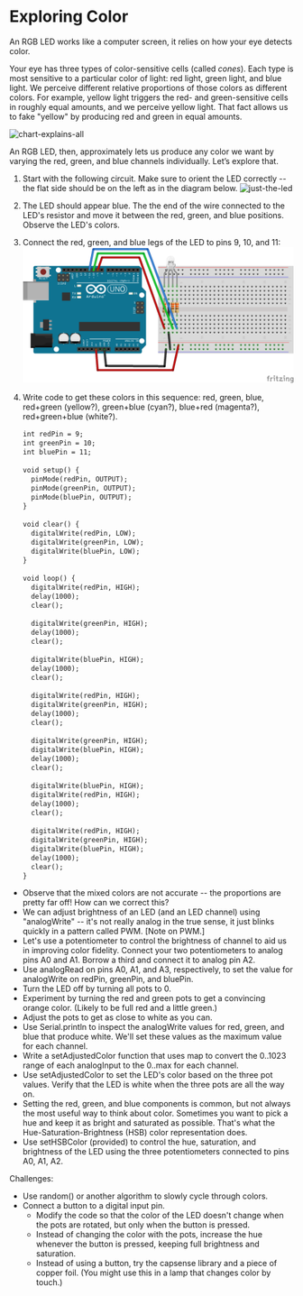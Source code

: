 # Exploring Color

An RGB LED works like a computer screen, it relies on how your eye detects color.

Your eye has three types of color-sensitive cells (called *cones*). Each type is most sensitive to a particular color of light: red light, green light, and blue light. We perceive different relative proportions of those colors as different colors. For example, yellow light triggers the red- and green-sensitive cells in roughly equal amounts, and we perceive yellow light. That fact allows us to fake "yellow" by producing red and green in equal amounts.

![chart-explains-all](color-chart.png)

An RGB LED, then, approximately lets us produce any color we want by varying the red, green, and blue channels individually. Let’s explore that.

1.  Start with the following circuit. Make sure to orient the LED correctly -- the flat side should be on the left as in the diagram below.
    ![just-the-led](just-the-led.png)
2.  The LED should appear blue. The the end of the wire connected to the LED's resistor and move it between the red, green, and blue positions. Observe the LED's colors.
3.  Connect the red, green, and blue legs of the LED to pins 9, 10, and 11:
    ![legs-connected-to-pins](legs-connected-to-pins.png)
4.  Write code to get these colors in this sequence: red, green, blue, red+green (yellow?), green+blue (cyan?), blue+red (magenta?), red+green+blue (white?).

        int redPin = 9;
        int greenPin = 10;
        int bluePin = 11;

        void setup() {
          pinMode(redPin, OUTPUT);
          pinMode(greenPin, OUTPUT);
          pinMode(bluePin, OUTPUT);
        }

        void clear() {
          digitalWrite(redPin, LOW);
          digitalWrite(greenPin, LOW);
          digitalWrite(bluePin, LOW);
        }

        void loop() {
          digitalWrite(redPin, HIGH);
          delay(1000);
          clear();

          digitalWrite(greenPin, HIGH);
          delay(1000);
          clear();

          digitalWrite(bluePin, HIGH);
          delay(1000);
          clear();
    
          digitalWrite(redPin, HIGH);
          digitalWrite(greenPin, HIGH);
          delay(1000);
          clear();
    
          digitalWrite(greenPin, HIGH);
          digitalWrite(bluePin, HIGH);
          delay(1000);
          clear();
    
          digitalWrite(bluePin, HIGH);
          digitalWrite(redPin, HIGH);
          delay(1000);
          clear();
    
          digitalWrite(redPin, HIGH);
          digitalWrite(greenPin, HIGH);
          digitalWrite(bluePin, HIGH);
          delay(1000);
          clear();
        }

* Observe that the mixed colors are not accurate -- the proportions are pretty far off! How can we correct this?
* We can adjust brightness of an LED (and an LED channel) using "analogWrite" -- it's not really analog in the true sense, it just blinks quickly in a pattern called PWM. [Note on PWM.]
* Let's use a potentiometer to control the brightness of channel to aid us in improving color fidelity. Connect your two potentiometers to analog pins A0 and A1. Borrow a third and connect it to analog pin A2.
* Use analogRead on pins A0, A1, and A3, respectively, to set the value for analogWrite on redPin, greenPin, and bluePin.
* Turn the LED off by turning all pots to 0.
* Experiment by turning the red and green pots to get a convincing orange color. (Likely to be full red and a little green.)
* Adjust the pots to get as close to white as you can.
* Use Serial.println to inspect the analogWrite values for red, green, and blue that produce white. We'll set these values as the maximum value for each channel.
* Write a setAdjustedColor function that uses map to convert the 0..1023 range of each analogInput to the 0..max for each channel.
* Use setAdjustedColor to set the LED's color based on the three pot values. Verify that the LED is white when the three pots are all the way on.
* Setting the red, green, and blue components is common, but not always the most useful way to think about color. Sometimes you want to pick a hue and keep it as bright and saturated as possible. That's what the Hue-Saturation-Brightness (HSB) color representation does.
* Use setHSBColor (provided) to control the hue, saturation, and brightness of the LED using the three potentiometers connected to pins A0, A1, A2.

Challenges:
* Use random() or another algorithm to slowly cycle through colors.
* Connect a button to a digital input pin. 
  * Modify the code so that the color of the LED doesn't change when the pots are rotated, but only when the button is pressed.
  * Instead of changing the color with the pots, increase the hue whenever the button is pressed, keeping full brightness and saturation. 
  * Instead of using a button, try the capsense library and a piece of copper foil. (You might use this in a lamp that changes color by touch.)
